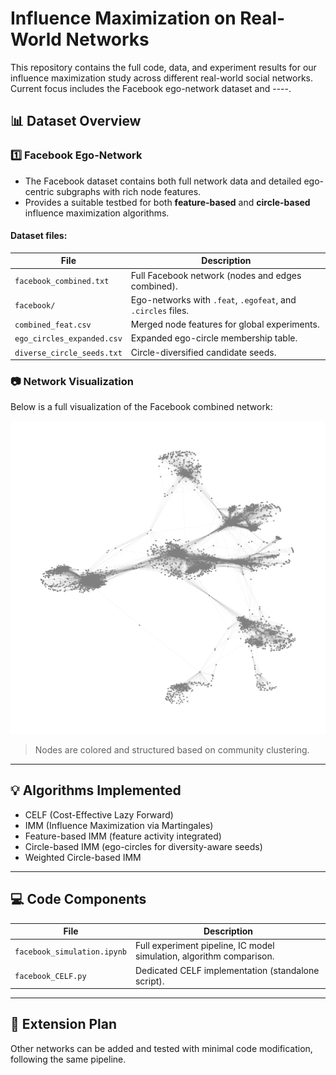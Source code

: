 # Influence Maximization on Real-World Networks

This repository contains the full code, data, and experiment results for our influence maximization study across different real-world social networks. Current focus includes the Facebook ego-network dataset and ----.

## 📊 Dataset Overview

### 1️⃣ Facebook Ego-Network

* The Facebook dataset contains both full network data and detailed ego-centric subgraphs with rich node features.
* Provides a suitable testbed for both **feature-based** and **circle-based** influence maximization algorithms.

#### Dataset files:

| File                       | Description                                                  |
| -------------------------- | ------------------------------------------------------------ |
| `facebook_combined.txt`    | Full Facebook network (nodes and edges combined).            |
| `facebook/`                | Ego-networks with `.feat`, `.egofeat`, and `.circles` files. |
| `combined_feat.csv`        | Merged node features for global experiments.                 |
| `ego_circles_expanded.csv` | Expanded ego-circle membership table.                        |
| `diverse_circle_seeds.txt` | Circle-diversified candidate seeds.                          |

### 📷 Network Visualization

Below is a full visualization of the Facebook combined network:

<img src="facebook_network/facebook_network.png" width="600"/>

> Nodes are colored and structured based on community clustering.

---

## 💡 Algorithms Implemented

* CELF (Cost-Effective Lazy Forward)
* IMM (Influence Maximization via Martingales)
* Feature-based IMM (feature activity integrated)
* Circle-based IMM (ego-circles for diversity-aware seeds)
* Weighted Circle-based IMM
---

## 💻 Code Components

| File                        | Description                                                          |
| --------------------------- | -------------------------------------------------------------------- |
| `facebook_simulation.ipynb` | Full experiment pipeline, IC model simulation, algorithm comparison. |
| `facebook_CELF.py`          | Dedicated CELF implementation (standalone script).                   |

---

## 📌 Extension Plan

Other networks can be added and tested with minimal code modification, following the same pipeline.
